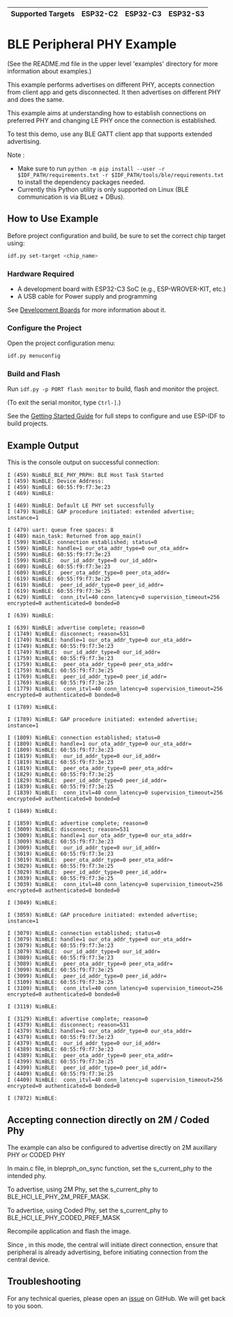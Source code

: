 | Supported Targets | ESP32-C2 | ESP32-C3 | ESP32-S3 |
| ----------------- | -------- | -------- | -------- |

# BLE Peripheral PHY Example

(See the README.md file in the upper level 'examples' directory for more information about examples.)

This example performs advertises on different PHY, accepts connection from client app and gets disconnected. It then advertises on different PHY and does the same.

This example aims at understanding how to establish connections on preferred PHY and changing LE PHY once the connection is established.

To test this demo, use any BLE GATT client app that supports extended advertising.

Note :

* Make sure to run `python -m pip install --user -r $IDF_PATH/requirements.txt -r $IDF_PATH/tools/ble/requirements.txt` to install the dependency packages needed.
* Currently this Python utility is only supported on Linux (BLE communication is via BLuez + DBus).

## How to Use Example

Before project configuration and build, be sure to set the correct chip target using:

```bash
idf.py set-target <chip_name>
```

### Hardware Required

* A development board with ESP32-C3 SoC (e.g., ESP-WROVER-KIT, etc.)
* A USB cable for Power supply and programming

See [Development Boards](https://www.espressif.com/en/products/devkits) for more information about it.

### Configure the Project

Open the project configuration menu:

```bash
idf.py menuconfig
```

### Build and Flash

Run `idf.py -p PORT flash monitor` to build, flash and monitor the project.

(To exit the serial monitor, type ``Ctrl-]``.)

See the [Getting Started Guide](https://idf.espressif.com/) for full steps to configure and use ESP-IDF to build projects.

## Example Output

This is the console output on successful connection:

```
I (459) NimBLE_BLE_PHY_PRPH: BLE Host Task Started
I (459) NimBLE: Device Address:
I (459) NimBLE: 60:55:f9:f7:3e:23
I (469) NimBLE:

I (469) NimBLE: Default LE PHY set successfully
I (479) NimBLE: GAP procedure initiated: extended advertise; instance=1

I (479) uart: queue free spaces: 8
I (489) main_task: Returned from app_main()
I (599) NimBLE: connection established; status=0
I (599) NimBLE: handle=1 our_ota_addr_type=0 our_ota_addr=
I (599) NimBLE: 60:55:f9:f7:3e:23
I (599) NimBLE:  our_id_addr_type=0 our_id_addr=
I (609) NimBLE: 60:55:f9:f7:3e:23
I (609) NimBLE:  peer_ota_addr_type=0 peer_ota_addr=
I (619) NimBLE: 60:55:f9:f7:3e:25
I (619) NimBLE:  peer_id_addr_type=0 peer_id_addr=
I (619) NimBLE: 60:55:f9:f7:3e:25
I (629) NimBLE:  conn_itvl=40 conn_latency=0 supervision_timeout=256 encrypted=0 authenticated=0 bonded=0

I (639) NimBLE:

I (639) NimBLE: advertise complete; reason=0
I (1749) NimBLE: disconnect; reason=531
I (1749) NimBLE: handle=1 our_ota_addr_type=0 our_ota_addr=
I (1749) NimBLE: 60:55:f9:f7:3e:23
I (1749) NimBLE:  our_id_addr_type=0 our_id_addr=
I (1759) NimBLE: 60:55:f9:f7:3e:23
I (1759) NimBLE:  peer_ota_addr_type=0 peer_ota_addr=
I (1759) NimBLE: 60:55:f9:f7:3e:25
I (1769) NimBLE:  peer_id_addr_type=0 peer_id_addr=
I (1769) NimBLE: 60:55:f9:f7:3e:25
I (1779) NimBLE:  conn_itvl=40 conn_latency=0 supervision_timeout=256 encrypted=0 authenticated=0 bonded=0

I (1789) NimBLE:

I (1789) NimBLE: GAP procedure initiated: extended advertise; instance=1

I (1809) NimBLE: connection established; status=0
I (1809) NimBLE: handle=1 our_ota_addr_type=0 our_ota_addr=
I (1809) NimBLE: 60:55:f9:f7:3e:23
I (1819) NimBLE:  our_id_addr_type=0 our_id_addr=
I (1819) NimBLE: 60:55:f9:f7:3e:23
I (1819) NimBLE:  peer_ota_addr_type=0 peer_ota_addr=
I (1829) NimBLE: 60:55:f9:f7:3e:25
I (1829) NimBLE:  peer_id_addr_type=0 peer_id_addr=
I (1839) NimBLE: 60:55:f9:f7:3e:25
I (1839) NimBLE:  conn_itvl=40 conn_latency=0 supervision_timeout=256 encrypted=0 authenticated=0 bonded=0

I (1849) NimBLE:

I (1859) NimBLE: advertise complete; reason=0
I (3009) NimBLE: disconnect; reason=531
I (3009) NimBLE: handle=1 our_ota_addr_type=0 our_ota_addr=
I (3009) NimBLE: 60:55:f9:f7:3e:23
I (3009) NimBLE:  our_id_addr_type=0 our_id_addr=
I (3019) NimBLE: 60:55:f9:f7:3e:23
I (3019) NimBLE:  peer_ota_addr_type=0 peer_ota_addr=
I (3029) NimBLE: 60:55:f9:f7:3e:25
I (3029) NimBLE:  peer_id_addr_type=0 peer_id_addr=
I (3039) NimBLE: 60:55:f9:f7:3e:25
I (3039) NimBLE:  conn_itvl=40 conn_latency=0 supervision_timeout=256 encrypted=0 authenticated=0 bonded=0

I (3049) NimBLE:

I (3059) NimBLE: GAP procedure initiated: extended advertise; instance=1

I (3079) NimBLE: connection established; status=0
I (3079) NimBLE: handle=1 our_ota_addr_type=0 our_ota_addr=
I (3079) NimBLE: 60:55:f9:f7:3e:23
I (3079) NimBLE:  our_id_addr_type=0 our_id_addr=
I (3089) NimBLE: 60:55:f9:f7:3e:23
I (3089) NimBLE:  peer_ota_addr_type=0 peer_ota_addr=
I (3099) NimBLE: 60:55:f9:f7:3e:25
I (3099) NimBLE:  peer_id_addr_type=0 peer_id_addr=
I (3109) NimBLE: 60:55:f9:f7:3e:25
I (3109) NimBLE:  conn_itvl=40 conn_latency=0 supervision_timeout=256 encrypted=0 authenticated=0 bonded=0

I (3119) NimBLE:

I (3129) NimBLE: advertise complete; reason=0
I (4379) NimBLE: disconnect; reason=531
I (4379) NimBLE: handle=1 our_ota_addr_type=0 our_ota_addr=
I (4379) NimBLE: 60:55:f9:f7:3e:23
I (4379) NimBLE:  our_id_addr_type=0 our_id_addr=
I (4389) NimBLE: 60:55:f9:f7:3e:23
I (4389) NimBLE:  peer_ota_addr_type=0 peer_ota_addr=
I (4399) NimBLE: 60:55:f9:f7:3e:25
I (4399) NimBLE:  peer_id_addr_type=0 peer_id_addr=
I (4409) NimBLE: 60:55:f9:f7:3e:25
I (4409) NimBLE:  conn_itvl=40 conn_latency=0 supervision_timeout=256 encrypted=0 authenticated=0 bonded=0

I (7872) NimBLE:

```

## Accepting connection directly on 2M / Coded Phy

The example can also be configured to advertise directly on 2M auxillary PHY or CODED PHY

In main.c file, in bleprph_on_sync function, set the s_current_phy to the intended phy.

To advertise, using 2M Phy, set the s_current_phy to BLE_HCI_LE_PHY_2M_PREF_MASK.

To advertise, using Coded Phy, set the s_current_phy to BLE_HCI_LE_PHY_CODED_PREF_MASK

Recompile application and flash the image.

Since , in this mode, the central will initiate direct connection, ensure that peripheral is already advertising, before initiating connection from the central device.


## Troubleshooting

For any technical queries, please open an [issue](https://github.com/espressif/esp-idf/issues) on GitHub. We will get back to you soon.
